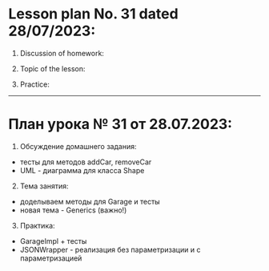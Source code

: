 # Lesson plan No. 31 dated 28/07/2023:
1. Discussion of homework:


2. Topic of the lesson:


3. Practice:


______________________

# План урока № 31 от 28.07.2023:

1. Обсуждение домашнего задания:
- тесты для методов addCar, removeCar
- UML - диаграмма для класса Shape

2. Тема занятия:
- доделываем методы для Garage и тесты
- новая тема - Generics (важно!)

3. Практика:
- GarageImpl + тесты
- JSONWrapper - реализация без параметризации и с параметризацией






